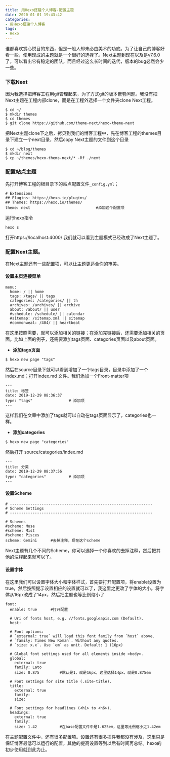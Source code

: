 ```yaml
---
title: 用Hexo搭建个人博客-配置主题
date: 2020-01-01 19:43:42
categories:
- 用Hexo搭建个人博客
tags:
- Hexo
---
```

谁都喜欢赏心悦目的东西，但是一般人却未必由美术的功底。为了让自己的博客好看一些，使用现成的主题就是一个很好的选择了。Next主题到现在以及是v7.6.0了，可以看出它有稳定的团队，而且经过这么长时间的迭代，版本的bug必然会少一些。

### 下载Next
因为我选择把博客工程用git管理起来，为了方式git的版本嵌套问题。我没有把Next主题在工程内部clone，而是在工程外选择一个文件夹clone Next工程。
```
$ cd ~/
$ mkdir themes
$ cd themes
$ git clone https://github.com/theme-next/hexo-theme-next
```
把Next主题clone下之后，拷贝到我们的博客工程中，先在博客工程的themes目录下建立一个next目录，然后copy Next主题的文件到这个目录
<!-- more -->
```
$ cd ~/blog/themes
$ mkdir next
$ cp ~/themes/hexo-thems-next/* -Rf ./next 
```
### 配置站点主题
先打开博客工程的根目录下的站点配置文件`_config.yml`；
```
# Extensions
## Plugins: https://hexo.io/plugins/
## Themes: https://hexo.io/themes/
theme: next                             #添加这个配置项
```
运行hexo指令
```
hexo s
```
打开https://localhost:4000/ 我们就可以看到主题模式已经改成了Next主题了。

### 配置Next主题。
在Next主题还有一些配置项，可以让主题更适合你的审美。
#### 设置主页连接菜单
```
menu:
  home: / || home
  tags: /tags/ || tags
  categories: /categories/ || th
  archives: /archives/ || archive
  about: /about/ || user
  #schedule: /schedule/ || calendar
  #sitemap: /sitemap.xml || sitemap
  #commonweal: /404/ || heartbeat
```
在这里按照需要，就可以添加相关的链接；在添加完链接后，还需要添加相关的页面。比如上面的例子，还需要添加tags页面、categories页面以及about页面。
* **添加tags页面**
```
$ hexo new page "tags"
```
然后在source目录下就可以看到增加了一个tags目录，目录中添加了一个 index.md；打开index.md 文件。我们添加一个Front-matter项
```
---
title: 标签
date: 2019-12-29 08:36:37
type: "tags"                # 添加项
---
```
这样我们在文章中添加了tags就可以自动在tags页面显示了，categories也一样。
* **添加categories**
```
$ hexo new page "categories"
```
然后打开 source/categories/index.md
```
---
title: 分类
date: 2019-12-29 08:37:56
type: "categories"          # 添加项
---
```
#### 设置Scheme
```
# ---------------------------------------------------------------
# Scheme Settings
# ---------------------------------------------------------------

# Schemes
#scheme: Muse
#scheme: Mist
#scheme: Pisces
scheme: Gemini      #去掉注释，现在这个scheme
```
Next主题有几个不同的Scheme，你可以选择一个你喜欢的去掉注释，然后把其他的注释起来就可以了。

#### 设置字体
在这里我们可以设置字体大小和字体样式，首先要打开配置项，将enable设置为true，然后按照提示设置相应的设置就可以了，我这里之更改了字体的大小。将字体从16px改成了14px，然后把主题也等比例缩小了
```
font:
  enable: true      #打开配置

  # Uri of fonts host, e.g. //fonts.googleapis.com (Default).
  host:

  # Font options:
  # `external: true` will load this font family from `host` above.
  # `family: Times New Roman`. Without any quotes.
  # `size: x.x`. Use `em` as unit. Default: 1 (16px)

  # Global font settings used for all elements inside <body>.
  global:
    external: true
    family: Lato
    size: 0.875         #默认是1，就是16px，这里选择14px，就是0.875em

  # Font settings for site title (.site-title).
  title:
    external: true
    family:
    size: 

  # Font settings for headlines (<h1> to <h6>).
  headings:
    external: true
    family:
    size: 1.42          #在base配置文件中是1.625em，这里等比例缩小之1.42em
```

在主题配置文件中，还有很多配置项。设置还有很多插件我都没有涉及，这里只是保证博客最低可以运行的配置，其他的提高设置等到以后有时间再总结。hexo的初步使用就到此为止。